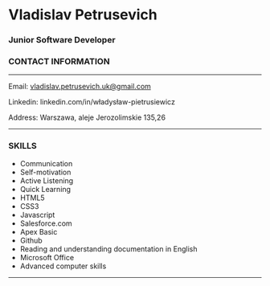 # Vladislav Petrusevich
### Junior Software Developer

### CONTACT INFORMATION
---


Email: vladislav.petrusevich.uk@gmail.com

Linkedin:
linkedin.com/in/władysław-pietrusiewicz

Address: Warszawa, aleje Jerozolimskie 135,26

---

### SKILLS
- Communication
- Self-motivation
- Active Listening
- Quick Learning
- HTML5
- CSS3
- Javascript
- Salesforce.com
- Apex Basic
- Github
- Reading and understanding
documentation in English
- Microsoft Office
- Advanced computer skills

---


